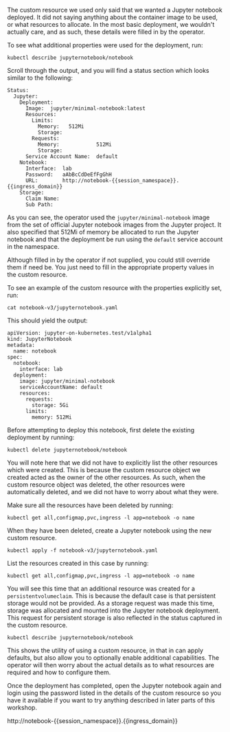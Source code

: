 The custom resource we used only said that we wanted a Jupyter notebook deployed. It did not saying anything about the container image to be used, or what resources to allocate. In the most basic deployment, we wouldn't actually care, and as such, these details were filled in by the operator.

To see what additional properties were used for the deployment, run:

```execute
kubectl describe jupyternotebook/notebook
```

Scroll through the output, and you will find a status section which looks similar to the following:

```
Status:
  Jupyter:
    Deployment:
      Image:  jupyter/minimal-notebook:latest
      Resources:
        Limits:
          Memory:   512Mi
          Storage:
        Requests:
          Memory:            512Mi
          Storage:
      Service Account Name:  default
    Notebook:
      Interface:  lab
      Password:   aAbBcCdDeEfFgGhH
      URL:        http://notebook-{{session_namespace}}.{{ingress_domain}}
    Storage:
      Claim Name:
      Sub Path:
```

As you can see, the operator used the ``jupyter/minimal-notebook`` image from the set of official Jupyter notebook images from the Jupyter project. It also specified that 512Mi of memory be allocated to run the Jupyter notebook and that the deployment be run using the ``default`` service account in the namespace.

Although filled in by the operator if not supplied, you could still override them if need be. You just need to fill in the appropriate property values in the custom resource.

To see an example of the custom resource with the properties explicitly set, run:

```execute
cat notebook-v3/jupyternotebook.yaml
```

This should yield the output:

```
apiVersion: jupyter-on-kubernetes.test/v1alpha1
kind: JupyterNotebook
metadata:
  name: notebook
spec:
  notebook:
    interface: lab
  deployment:
    image: jupyter/minimal-notebook
    serviceAccountName: default
    resources:
      requests:
        storage: 5Gi
      limits:
        memory: 512Mi
```

Before attempting to deploy this notebook, first delete the existing deployment by running:

```execute
kubectl delete jupyternotebook/notebook
```

You will note here that we did not have to explicitly list the other resources which were created. This is because the custom resource object we created acted as the owner of the other resources. As such, when the custom resource object was deleted, the other resources were automatically deleted, and we did not have to worry about what they were.

Make sure all the resources have been deleted by running:

```execute
kubectl get all,configmap,pvc,ingress -l app=notebook -o name
```

When they have been deleted, create a Jupyter notebook using the new custom resource.

```execute
kubectl apply -f notebook-v3/jupyternotebook.yaml
```

List the resources created in this case by running:

```execute
kubectl get all,configmap,pvc,ingress -l app=notebook -o name
```

You will see this time that an additional resource was created for a ``persistentvolumeclaim``. This is because the default case is that persistent storage would not be provided. As a storage request was made this time, storage was allocated and mounted into the Jupyter notebook deployment. This request for persistent storage is also reflected in the status captured in the custom resource.

```execute
kubectl describe jupyternotebook/notebook
```

This shows the utility of using a custom resource, in that in can apply defaults, but also allow you to optionally enable additional capabilities. The operator will then worry about the actual details as to what resources are required and how to configure them.

Once the deployment has completed, open the Jupyter notebook again and login using the password listed in the details of the custom resource so you have it available if you want to try anything described in later parts of this workshop.

http://notebook-{{session_namespace}}.{{ingress_domain}}
